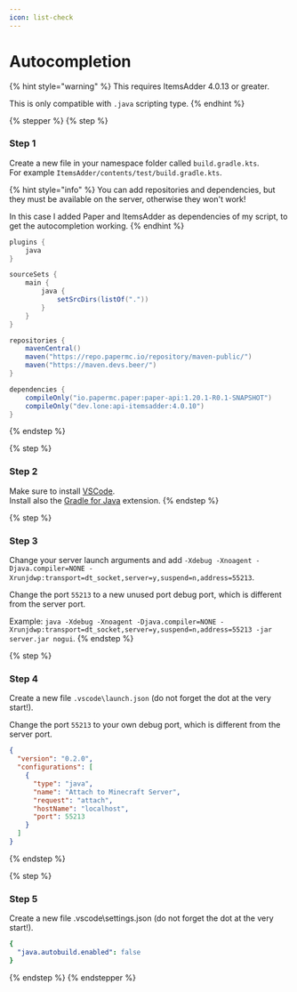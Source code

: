 ```yaml
---
icon: list-check
---
```


# Autocompletion

{% hint style="warning" %}
This requires ItemsAdder 4.0.13 or greater.

This is only compatible with `.java` scripting type.
{% endhint %}

{% stepper %}
{% step %}
### Step 1

Create a new file in your namespace folder called `build.gradle.kts`.\
For example `ItemsAdder/contents/test/build.gradle.kts`.

{% hint style="info" %}
You can add repositories and dependencies, but they must be available on the server, otherwise they won't work!

In this case I added Paper and ItemsAdder as dependencies of my script, to get the autocompletion working.
{% endhint %}

```gradle
plugins {
    java
}

sourceSets {
    main {
        java {
            setSrcDirs(listOf("."))
        }
    }
}

repositories {
    mavenCentral()
    maven("https://repo.papermc.io/repository/maven-public/")
    maven("https://maven.devs.beer/")
}

dependencies {
    compileOnly("io.papermc.paper:paper-api:1.20.1-R0.1-SNAPSHOT")
    compileOnly("dev.lone:api-itemsadder:4.0.10")
}
```
{% endstep %}

{% step %}
### Step 2

Make sure to install [VSCode](https://code.visualstudio.com/).\
Install also the [Gradle for Java](https://marketplace.visualstudio.com/items?itemName=vscjava.vscode-gradle) extension.
{% endstep %}

{% step %}
### Step 3

Change your server launch arguments and add `-Xdebug -Xnoagent -Djava.compiler=NONE -Xrunjdwp:transport=dt_socket,server=y,suspend=n,address=55213`.

Change the port `55213` to a new unused port debug port, which is different from the server port.

Example: `java -Xdebug -Xnoagent -Djava.compiler=NONE -Xrunjdwp:transport=dt_socket,server=y,suspend=n,address=55213 -jar server.jar nogui`.
{% endstep %}

{% step %}
### Step 4

Create a new file `.vscode\launch.json` (do not forget the dot at the very start!).

Change the port `55213` to your own debug port, which is different from the server port.

```json
{
  "version": "0.2.0",
  "configurations": [
    {
      "type": "java",
      "name": "Attach to Minecraft Server",
      "request": "attach",
      "hostName": "localhost",
      "port": 55213
    }
  ]
}
```
{% endstep %}

{% step %}
### Step 5

Create a new file .vscode\settings.json (do not forget the dot at the very start!).

```yaml
{
  "java.autobuild.enabled": false
}
```
{% endstep %}
{% endstepper %}
